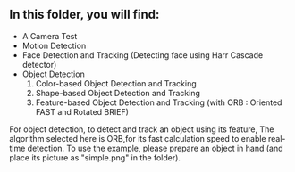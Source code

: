 ## **In this folder, you will find:**

- A Camera Test
- Motion Detection
- Face Detection and Tracking (Detecting face using Harr Cascade detector)
- Object Detection
  1. Color-based Object Detection and Tracking
  2. Shape-based Object Detection and Tracking
  3. Feature-based Object Detection and Tracking (with ORB : Oriented FAST and Rotated BRIEF)

For object detection, to detect and track an object using its feature,
The algorithm selected here is ORB,for its fast calculation speed to enable real-time detection. 
To use the example, please prepare an object in hand (and place its picture as "simple.png" in the folder).</p>
